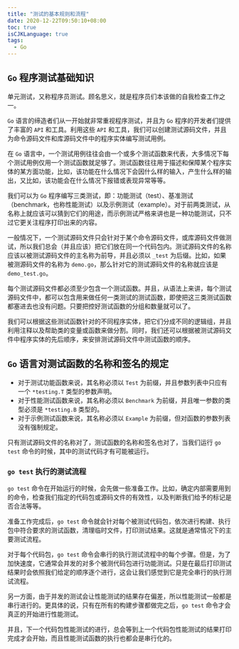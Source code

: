 ```yaml
---
title: "测试的基本规则和流程"
date: 2020-12-22T09:50:10+08:00
toc: true
isCJKLanguage: true
tags: 
  - Go
---
```


## `Go` 程序测试基础知识

单元测试，又称程序员测试。顾名思义，就是程序员们本该做的自我检查工作之一。

`Go` 语言的缔造者们从一开始就非常重视程序测试，并且为 `Go` 程序的开发者们提供了丰富的 `API` 和工具。利用这些 `API` 和工具，我们可以创建测试源码文件，并且为命令源码文件和库源码文件中的程序实体编写测试用例。

在 `Go` 语言中，一个测试用例往往会由一个或多个测试函数来代表，大多情况下每个测试用例仅用一个测试函数就足够了。测试函数往往用于描述和保障某个程序实体的某方面功能，比如，该功能在什么情况下会因什么样的输入，产生什么样的输出，又比如，该功能会在什么情况下报错或表现异常等等。

我们可以为 `Go` 程序编写三类测试，即：功能测试（test）、基准测试（benchmark，也称性能测试）以及示例测试（example）。对于前两类测试，从名称上就应该可以猜到它们的用途，而示例测试严格来讲也是一种功能测试，只不过它更关注程序打印出来的内容。

一般情况下，一个测试源码文件只会针对于某个命令源码文件，或库源码文件做测试，所以我们总会（并且应该）把它们放在同一个代码包内。测试源码文件的名称应该以被测试源码文件的主名称为前导，并且必须以 `_test` 为后缀。比如，如果被测源码文件的名称为 `demo.go`，那么针对它的测试源码文件的名称就应该是 `demo_test.go`。

每个测试源码文件都必须至少包含一个测试函数。并且，从语法上来讲，每个测试源码文件中，都可以包含用来做任何一类测试的测试函数，即使把这三类测试函数都塞进去也没有问题。只要把控好测试函数的分组和数量就可以了。

我们可以根据这些测试函数针对的不同程序实体，把它们分成不同的逻辑组，并且利用注释以及帮助类的变量或函数来做分割。同时，我们还可以根据被测试源码文件中程序实体的先后顺序，来安排测试源码文件中测试函数的顺序。

## `Go` 语言对测试函数的名称和签名的规定

- 对于测试功能函数来说，其名称必须以 `Test` 为前缀，并且参数列表中只应有一个 `*testing.T` 类型的参数声明。
- 对于性能测试函数来说，其名称必须以 `Benchmark` 为前缀，并且唯一参数的类型必须是 `*testing.B` 类型的。
- 对于示例测试函数来说，其名称必须以 `Example` 为前缀，但对函数的参数列表没有强制规定。

只有测试源码文件的名称对了，测试函数的名称和签名也对了，当我们运行 `go test` 命令的时候，其中的测试代码才有可能被运行。

### `go test` 执行的测试流程

`go test` 命令在开始运行的时候，会先做一些准备工作。比如，确定内部需要用到的命令，检查我们指定的代码包或源码文件的有效性，以及判断我们给予的标记是否合法等等。

准备工作完成后，`go test` 命令就会针对每个被测试代码包，依次进行构建、执行包中符合要求的测试函数，清理临时文件，打印测试结果。这就是通常情况下的主要测试流程。

对于每个代码包，`go test` 命令会串行的执行测试流程中的每个步骤。但是，为了加快速度，它通常会并发的对多个被测代码包进行功能测试。只是在最后打印测试结果时会依照我们给定的顺序逐个进行，这会让我们感觉到它是完全串行的执行测试流程。

另一方面，由于并发的测试会让性能测试的结果存在偏差，所以性能测试一般都是串行进行的。更具体的说，只有在所有的构建步骤都做完之后，`go test` 命令才会真正的开始进行性能测试。

并且，下一个代码包性能测试的进行，总会等到上一个代码包性能测试的结果打印完成才会开始，而且性能测试函数的执行也都会是串行化的。

